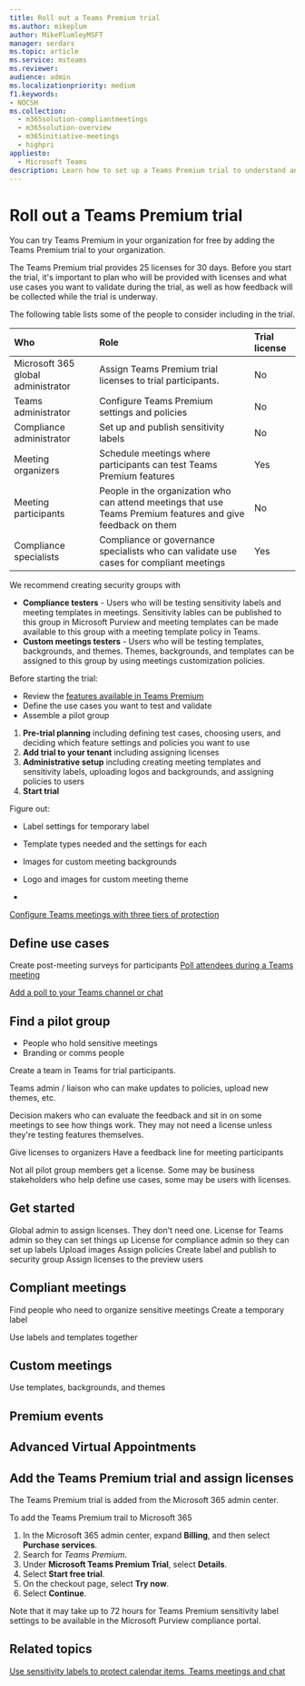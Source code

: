 ```yaml
---
title: Roll out a Teams Premium trial
ms.author: mikeplum
author: MikePlumleyMSFT
manager: serdars
ms.topic: article
ms.service: msteams
ms.reviewer: 
audience: admin
ms.localizationpriority: medium
f1.keywords:
- NOCSH
ms.collection: 
  - m365solution-compliantmeetings
  - m365solution-overview
  - m365initiative-meetings
  - highpri
appliesto: 
  - Microsoft Teams
description: Learn how to set up a Teams Premium trial to understand and test premium capabilities in your organization.
---
```


# Roll out a Teams Premium trial

You can try Teams Premium in your organization for free by adding the Teams Premium trial to your organization.

The Teams Premium trial provides 25 licenses for 30 days. Before you start the trial, it's important to plan who will be provided with licenses and what use cases you want to validate during the trial, as well as how feedback will be collected while the trial is underway.

The following table lists some of the people to consider including in the trial.

|Who|Role|Trial license|
|:--|:---|:--------------------|
|Microsoft 365 global administrator|Assign Teams Premium trial licenses to trial participants.|No|
|Teams administrator|Configure Teams Premium settings and policies|No|
|Compliance administrator|Set up and publish sensitivity labels|No|
|Meeting organizers|Schedule meetings where participants can test Teams Premium features|Yes|
|Meeting participants|People in the organization who can attend meetings that use Teams Premium features and give feedback on them|No|
|Compliance specialists|Compliance or governance specialists who can validate use cases for compliant meetings|Yes|

We recommend creating security groups with
- **Compliance testers** - Users who will be testing sensitivity labels and meeting templates in meetings. Sensitivity lables can be published to this group in Microsoft Purview and meeting templates can be made available to this group with a meeting template policy in Teams.
- **Custom meetings testers** - Users who will be testing templates, backgrounds, and themes. Themes, backgrounds, and templates can be assigned to this group by using meetings customization policies.


Before starting the trial:
- Review the [features available in Teams Premium](enhanced-teams-experience.md)
- Define the use cases you want to test and validate
- Assemble a pilot group



1. **Pre-trial planning** including defining test cases, choosing users, and deciding which feature settings and policies you want to use
1. **Add trial to your tenant** including assigning licenses
1. **Administrative setup** including creating meeting templates and sensitivity labels, uploading logos and backgrounds, and assigning policies to users
1. **Start trial**




Figure out:
- Label settings for temporary label
- Template types needed and the settings for each



- Images for custom meeting backgrounds
- Logo and images for custom meeting theme
- 

[Configure Teams meetings with three tiers of protection](/microsoftteams/configure-meetings-three-tiers-protection)


## Define use cases

Create post-meeting surveys for participants
[Poll attendees during a Teams meeting](https://support.microsoft.com/office/9923b7d4-ea97-4aa2-b8b8-b45fefe7d454)

[Add a poll to your Teams channel or chat](https://support.microsoft.com/office/a3f9112c-01e1-4ee4-bd88-25e4e243b80b)


## Find a pilot group

- People who hold sensitive meetings
- Branding or comms people

Create a team in Teams for trial participants.

Teams admin / liaison who can make updates to policies, upload new themes, etc.

Decision makers who can evaluate the feedback and sit in on some meetings to see how things work. They may not need a license unless they're testing features themselves.

Give licenses to organizers
Have a feedback line for meeting participants

Not all pilot group members get a license. Some may be business stakeholders who help define use cases, some may be users with licenses.

## Get started

Global admin to assign licenses. They don't need one.
License for Teams admin so they can set things up
License for compliance admin so they can set up labels
Upload images
Assign policies
Create label and publish to security group
Assign licenses to the preview users


## Compliant meetings

Find people who need to organize sensitive meetings
Create a temporary label

Use labels and templates together

## Custom meetings

Use templates, backgrounds, and themes

## Premium events


## Advanced Virtual Appointments

## Add the Teams Premium trial and assign licenses

The Teams Premium trial is added from the Microsoft 365 admin center.

To add the Teams Premium trail to Microsoft 365
1. In the Microsoft 365 admin center, expand **Billing**, and then select **Purchase services**.
1. Search for *Teams Premium*.
1. Under **Microsoft Teams Premium Trial**, select **Details**.
1. Select **Start free trial**.
1. On the checkout page, select **Try now**.
1. Select **Continue**.

Note that it may take up to 72 hours for Teams Premium sensitivity label settings to be available in the Microsoft Purview compliance portal.


## Related topics

[Use sensitivity labels to protect calendar items, Teams meetings and chat](/microsoft-365/compliance/sensitivity-labels-meetings)

